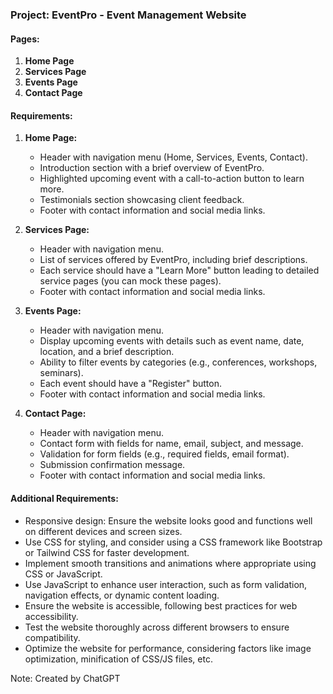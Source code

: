 ### Project: EventPro - Event Management Website

#### Pages:

1.  **Home Page**
2.  **Services Page**
3.  **Events Page**
4.  **Contact Page**

#### Requirements:

1.  **Home Page:**
    
    *   Header with navigation menu (Home, Services, Events, Contact).
    *   Introduction section with a brief overview of EventPro.
    *   Highlighted upcoming event with a call-to-action button to learn more.
    *   Testimonials section showcasing client feedback.
    *   Footer with contact information and social media links.
2.  **Services Page:**
    
    *   Header with navigation menu.
    *   List of services offered by EventPro, including brief descriptions.
    *   Each service should have a "Learn More" button leading to detailed service pages (you can mock these pages).
    *   Footer with contact information and social media links.
3.  **Events Page:**
    
    *   Header with navigation menu.
    *   Display upcoming events with details such as event name, date, location, and a brief description.
    *   Ability to filter events by categories (e.g., conferences, workshops, seminars).
    *   Each event should have a "Register" button.
    *   Footer with contact information and social media links.
4.  **Contact Page:**
    
    *   Header with navigation menu.
    *   Contact form with fields for name, email, subject, and message.
    *   Validation for form fields (e.g., required fields, email format).
    *   Submission confirmation message.
    *   Footer with contact information and social media links.

#### Additional Requirements:

*   Responsive design: Ensure the website looks good and functions well on different devices and screen sizes.
*   Use CSS for styling, and consider using a CSS framework like Bootstrap or Tailwind CSS for faster development.
*   Implement smooth transitions and animations where appropriate using CSS or JavaScript.
*   Use JavaScript to enhance user interaction, such as form validation, navigation effects, or dynamic content loading.
*   Ensure the website is accessible, following best practices for web accessibility.
*   Test the website thoroughly across different browsers to ensure compatibility.
*   Optimize the website for performance, considering factors like image optimization, minification of CSS/JS files, etc.

Note: Created by ChatGPT